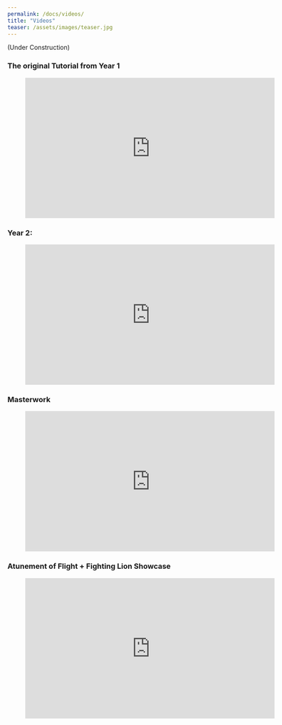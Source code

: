 ```yaml
---
permalink: /docs/videos/
title: "Videos"
teaser: /assets/images/teaser.jpg
---
```


(Under Construction)

### The original Tutorial from Year 1

<figure class="video_container">
  <iframe width="560" height="315" src="https://www.youtube.com/embed/DfoRT-ER5TM" frameborder="0" allow="accelerometer; autoplay; encrypted-media; gyroscope; picture-in-picture" allowfullscreen></iframe>
</figure>

### Year 2:

<figure class="video_container">
  <iframe width="560" height="315" src="https://www.youtube.com/embed/FnQFtWH1-gw" frameborder="0" allow="accelerometer; autoplay; encrypted-media; gyroscope; picture-in-picture" allowfullscreen></iframe>
</figure>

### Masterwork

<figure class="video_container">
  <iframe width="560" height="315" src="https://www.youtube.com/embed/GvyNL735uQw" frameborder="0" allow="accelerometer; autoplay; encrypted-media; gyroscope; picture-in-picture" allowfullscreen></iframe>
</figure>


### Atunement of Flight + Fighting Lion Showcase

<figure class="video_container">
  <iframe width="560" height="315" src="https://www.youtube.com/embed/3uFuY9B_1W8" frameborder="0" allow="accelerometer; autoplay; encrypted-media; gyroscope; picture-in-picture" allowfullscreen></iframe>
</figure>
